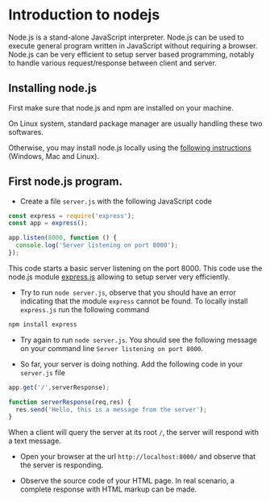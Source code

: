 # Introduction to nodejs

Node.js is a stand-alone JavaScript interpreter. Node.js can be used to execute general program written in JavaScript without requiring a browser. Node.js can be very efficient to setup server based programming, notably to handle various request/response between client and server.

## Installing node.js

First make sure that node.js and npm are installed on your machine.

On Linux system, standard package manager are usually handling these two softwares.

Otherwise, you may install node.js locally using the [following instructions](https://www.taniarascia.com/how-to-install-and-use-node-js-and-npm-mac-and-windows/) (Windows, Mac and Linux).


## First node.js program.

* Create a file `server.js` with the following JavaScript code

```javascript
const express = require('express');
const app = express();

app.listen(8000, function () {
  console.log('Server listening on port 8000');
});
```

This code starts a basic server listening on the port 8000. This code use the node.js module [express.js](https://expressjs.com/) allowing to setup server very efficiently.

* Try to run `node server.js`, observe that you should have an error indicating that the module `express` cannot be found. To locally install `express.js` run the following command

```bash
npm install express
```

* Try again to run `node server.js`. You should see the following message on your command line `Server listening on port 8000`.

* So far, your server is doing nothing. Add the following code in your `server.js` file

```javascript
app.get('/',serverResponse);

function serverResponse(req,res) {
  res.send('Hello, this is a message from the server');
}
```

When a client will query the server at its root `/`, the server will respond with a text message.

* Open your browser at the url `http://localhost:8000/` and observe that the server is responding.

* Observe the source code of your HTML page. In real scenario, a complete response with HTML markup can be made.
